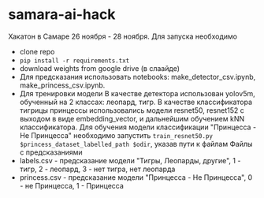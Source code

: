 # samara-ai-hack
Хакатон в Самаре 26 ноября - 28 ноября.
Для запуска необходимо
- clone repo
- `pip install -r requirements.txt`
- download weights from google drive (в слаайде)
- Для предсказания использовать notebooks: make_detector_csv.ipynb, make_princess_csv.ipynb.
- Для тренировки модели
В качестве детектора использован yolov5m, обученный на 2 классах: леопард, тигр.
В качестве классификатора тигрицы принцессы использовались модели resnet50, resnet152 с выходом в виде embedding_vector, и дальнейшим обучением kNN классификатора.
Для обучения модели классификации "Принцесса - Не Принцесса" необходимо запустить
`train_resnet50.py $princess_dataset_labelled_path $odir`, указав пути к файлам
Файлы с предсказаниями
- labels.csv - предсказание модели "Тигры, Леопарды, другие", 1 - тигр, 2 - леопард, 3 - нет тигра, нет леопарда
- princess.csv - предсказание модели "Принцесса - Не Принцесса", 0 - не Принцесса, 1 - Принцесса
